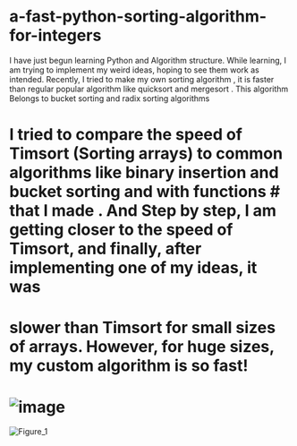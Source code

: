 # a-fast-python-sorting-algorithm-for-integers

I have just begun learning Python and Algorithm structure. While learning, I am trying to implement my weird ideas, hoping to see them work as intended. Recently, I tried to make my own sorting algorithm , it is faster than regular popular algorithm like quicksort and mergesort .
This algorithm Belongs to bucket sorting and radix sorting algorithms
# I tried to compare the speed of Timsort (Sorting arrays) to common algorithms like binary insertion and bucket sorting and with functions # that I made . And Step by step, I am getting closer to the speed of Timsort, and finally, after implementing one of my ideas, it was 
# slower than Timsort for small sizes of arrays. However, for huge sizes, my custom algorithm is so fast! 
# ![image](https://github.com/Mouad4399/a-fast-python-sorting-algorithm-for-integers/assets/130489466/06e5e55d-7fb7-437c-9084-7da402849385)
![Figure_1](https://github.com/Mouad4399/a-fast-python-sorting-algorithm-for-integers/assets/130489466/920667b3-c1d8-46e9-a737-361ef9ec2302)
